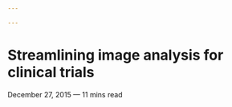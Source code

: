 ```yaml
---

---
```


# Streamlining image analysis for clinical trials

<div class="date">December 27, 2015 — 11 mins read</div>

